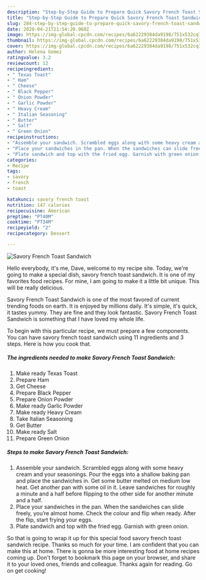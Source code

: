 ```yaml
---
description: "Step-by-Step Guide to Prepare Quick Savory French Toast Sandwich"
title: "Step-by-Step Guide to Prepare Quick Savory French Toast Sandwich"
slug: 284-step-by-step-guide-to-prepare-quick-savory-french-toast-sandwich
date: 2020-04-21T21:54:20.960Z
image: https://img-global.cpcdn.com/recipes/6a62229384da9198/751x532cq70/savory-french-toast-sandwich-recipe-main-photo.jpg
thumbnail: https://img-global.cpcdn.com/recipes/6a62229384da9198/751x532cq70/savory-french-toast-sandwich-recipe-main-photo.jpg
cover: https://img-global.cpcdn.com/recipes/6a62229384da9198/751x532cq70/savory-french-toast-sandwich-recipe-main-photo.jpg
author: Helena Gomez
ratingvalue: 3.2
reviewcount: 12
recipeingredient:
- " Texas Toast"
- " Ham"
- " Cheese"
- " Black Pepper"
- " Onion Powder"
- " Garlic Powder"
- " Heavy Cream"
- " Italian Seasoning"
- " Butter"
- " Salt"
- " Green Onion"
recipeinstructions:
- "Assemble your sandwich. Scrambled eggs along with some heavy cream and your seasonings. Pour the eggs into a shallow baking pan and place the sandwiches in. Get some butter melted on medium low heat. Get another pan with some oil in it. Leave sandwiches for roughly a minute and a half before flipping to the other side for another minute and a half."
- "Place your sandwiches in the pan. When the sandwiches can slide freely, you’re almost home. Check the colour and flip when ready. After the flip, start frying your eggs."
- "Plate sandwich and top with the fried egg. Garnish with green onion."
categories:
- Recipe
tags:
- savory
- french
- toast

katakunci: savory french toast 
nutrition: 147 calories
recipecuisine: American
preptime: "PT40M"
cooktime: "PT34M"
recipeyield: "2"
recipecategory: Dessert

---
```



![Savory French Toast Sandwich](https://img-global.cpcdn.com/recipes/6a62229384da9198/751x532cq70/savory-french-toast-sandwich-recipe-main-photo.jpg)

Hello everybody, it's me, Dave, welcome to my recipe site. Today, we're going to make a special dish, savory french toast sandwich. It is one of my favorites food recipes. For mine, I am going to make it a little bit unique. This will be really delicious.



Savory French Toast Sandwich is one of the most favored of current trending foods on earth. It is enjoyed by millions daily. It's simple, it's quick, it tastes yummy. They are fine and they look fantastic. Savory French Toast Sandwich is something that I have loved my whole life.


To begin with this particular recipe, we must prepare a few components. You can have savory french toast sandwich using 11 ingredients and 3 steps. Here is how you cook that.

<!--inarticleads1-->

##### The ingredients needed to make Savory French Toast Sandwich:

1. Make ready  Texas Toast
1. Prepare  Ham
1. Get  Cheese
1. Prepare  Black Pepper
1. Prepare  Onion Powder
1. Make ready  Garlic Powder
1. Make ready  Heavy Cream
1. Take  Italian Seasoning
1. Get  Butter
1. Make ready  Salt
1. Prepare  Green Onion




<!--inarticleads2-->

##### Steps to make Savory French Toast Sandwich:

1. Assemble your sandwich. Scrambled eggs along with some heavy cream and your seasonings. Pour the eggs into a shallow baking pan and place the sandwiches in. Get some butter melted on medium low heat. Get another pan with some oil in it. Leave sandwiches for roughly a minute and a half before flipping to the other side for another minute and a half.
1. Place your sandwiches in the pan. When the sandwiches can slide freely, you’re almost home. Check the colour and flip when ready. After the flip, start frying your eggs.
1. Plate sandwich and top with the fried egg. Garnish with green onion.




So that is going to wrap it up for this special food savory french toast sandwich recipe. Thanks so much for your time. I am confident that you can make this at home. There is gonna be more interesting food at home recipes coming up. Don't forget to bookmark this page on your browser, and share it to your loved ones, friends and colleague. Thanks again for reading. Go on get cooking!

